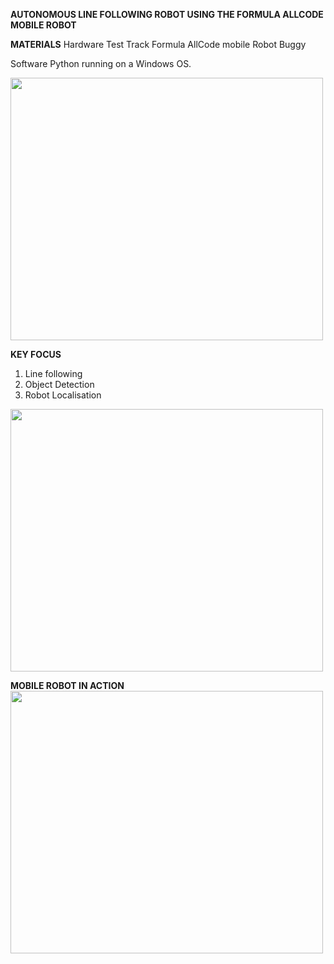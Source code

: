**AUTONOMOUS LINE FOLLOWING ROBOT USING THE FORMULA ALLCODE MOBILE ROBOT**

**MATERIALS**
Hardware
Test Track
Formula AllCode mobile Robot Buggy

Software
Python running on a Windows OS. 

<img src="https://github.com/ImBlessedBO/MyProjects/assets/137216017/ed2cf7fb-96e9-4be0-a08d-de1c9a05d96d" width="500" height="420">


**KEY FOCUS**
1. Line following
2. Object Detection
3. Robot Localisation

<img src="https://github.com/ImBlessedBO/MyProjects/assets/137216017/ea2c34d3-a8af-478d-a5c3-735d7728b29d" width="500" height="420">

**MOBILE ROBOT IN ACTION**
<img src="https://github.com/ImBlessedBO/MyProjects/assets/137216017/e2272d70-bfb8-42c1-89fd-3a869034a0af" width="500" height="420">

